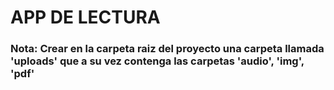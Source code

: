 # APP DE LECTURA


### Nota: Crear en la carpeta raiz del proyecto una carpeta llamada 'uploads' que a su vez contenga las carpetas 'audio', 'img', 'pdf'